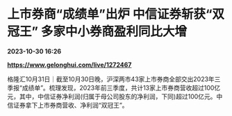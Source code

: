 # 上市券商“成绩单”出炉 中信证券斩获“双冠王” 多家中小券商盈利同比大增

**2023-10-30 16:26**

**https://www.gelonghui.com/live/1272467**

格隆汇10月31日｜截至10月30日晚，沪深两市43家上市券商全部交出2023年三季报“成绩单”。梳理发现，2023年前三季度，共计13家上市券商营收超过100亿元，其中，中信证券净利润(归属于母公司股东的净利润，下同)超过100亿元。中信证券拿下上市券商营收、净利润“双冠王”。
